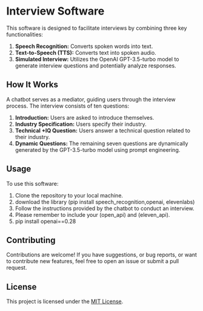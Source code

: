 # Interview Software

This software is designed to facilitate interviews by combining three key functionalities:

1. **Speech Recognition:** Converts spoken words into text.
2. **Text-to-Speech (TTS):** Converts text into spoken audio.
3. **Simulated Interview:** Utilizes the OpenAI GPT-3.5-turbo model to generate interview questions and potentially analyze responses.

## How It Works

A chatbot serves as a mediator, guiding users through the interview process. The interview consists of ten questions:

1. **Introduction:** Users are asked to introduce themselves.
2. **Industry Specification:** Users specify their industry.
3. **Technical +IQ Question:** Users answer a technical question related to their industry.
4. **Dynamic Questions:** The remaining seven questions are dynamically generated by the GPT-3.5-turbo model using prompt engineering.

## Usage

To use this software:

1. Clone the repository to your local machine.
2. download the library (pip install speech_recognition,openai, elevenlabs)
3. Follow the instructions provided by the chatbot to conduct an interview.
4. Please remember to include your (open_api) and (eleven_api).
5. pip install openai==0.28
## Contributing

Contributions are welcome! If you have suggestions, or bug reports, or want to contribute new features, feel free to open an issue or submit a pull request.

## License

This project is licensed under the [MIT License](https://www.linkedin.com/in/mohamed-mosaad-85840b254/).
